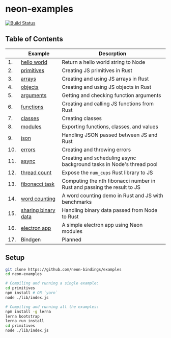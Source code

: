 # neon-examples

[![Build Status](https://travis-ci.org/neon-bindings/examples.svg?branch=master)](https://travis-ci.org/neon-bindings/examples)

## Table of Contents

|  | Example | Descrption |
| --- | --- | --- |
| 1.|  [hello world](https://github.com/neon-bindings/examples/tree/master/hello-world) | Return a hello world string to Node | 
| 2.|  [primitives](https://github.com/neon-bindings/examples/tree/master/primitives) | Creating JS primitives in Rust |
| 3.|  [arrays](https://github.com/neon-bindings/examples/tree/master/arrays) | Creating and using JS arrays in Rust |
| 4.|  [objects](https://github.com/neon-bindings/examples/tree/master/objects) | Creating and using JS objects in Rust |
| 5.|  [arguments](https://github.com/neon-bindings/examples/tree/master/arguments) | Getting and checking function arguments |
| 6.|  [functions](https://github.com/neon-bindings/examples/tree/master/functions) | Creating and calling JS functions from Rust |
| 7.|  [classes](https://github.com/neon-bindings/examples/tree/master/classes) | Creating classes |
| 8.|  [modules](https://github.com/neon-bindings/examples/tree/master/modules) | Exporting functions, classes, and values |
| 9.|  [json](https://github.com/neon-bindings/examples/tree/master/json) | Handling JSON passed between JS and Rust |
| 10.|  [errors](https://github.com/neon-bindings/examples/tree/master/errors) | Creating and throwing errors |
| 11.|  [async](https://github.com/neon-bindings/examples/tree/master/async) | Creating and scheduling async background tasks in Node's thread pool |
| 12.|  [thread count](https://github.com/neon-bindings/examples/tree/master/thread-count) | Expose the `num_cups` Rust library to JS | 
| 13.|  [fibonacci task](https://github.com/neon-bindings/examples/tree/master/fibonacci-task) | Computing the nth fibonacci number in Rust and passing the result to JS |
| 14.|  [word counting](https://github.com/neon-bindings/examples/tree/master/word-counting) | A word counting demo in Rust and JS with benchmarks |
| 15.|  [sharing binary data](https://github.com/neon-bindings/examples/tree/master/sharing-binary-data) | Handling binary data passed from Node to Rust |
| 16.|  [electron app](https://github.com/neon-bindings/examples/tree/master/electron-app) | A simple electron app using Neon modules |
| 17.|  Bindgen | Planned |

## Setup

```bash
git clone https://github.com/neon-bindings/examples
cd neon-examples

# Compiling and running a single example:
cd primitives
npm install # OR `yarn`
node ./lib/index.js

# Compiling and running all the examples:
npm install -g lerna
lerna bootstrap
lerna run install
cd primitives
node ./lib/index.js
```
